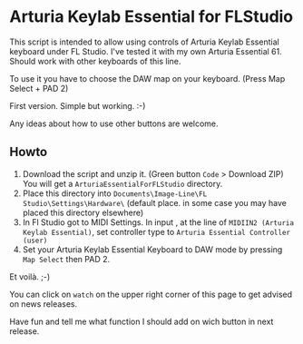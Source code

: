 # Arturia Keylab Essential for FLStudio

This script is intended to allow using controls of Arturia Keylab Essential keyboard under FL Studio.
I've tested it with my own Arturia Essential 61. Should work with other keyboards of this line.

To use it you have to choose the DAW map on your keyboard. (Press Map Select + PAD 2)

First version. Simple but working. :-)

Any ideas about how to use other buttons are welcome.

## Howto

1. Download the script and unzip it. (Green button `Code` > Download ZIP) You will get a `ArturiaEssentialForFLStudio` directory.
2. Place this directory into `Documents\Image-Line\FL Studio\Settings\Hardware\` (default place. in some case you may have placed this directory elsewhere)
3. In Fl Studio got to MIDI Settings. In input , at the line of `MIDIIN2 (Arturia Keylab Essential)`, set controller type to `Arturia Essential Controller (user)`
4. Set your Arturia Keylab Essential Keyboard to DAW mode by pressing `Map Select` then PAD 2.

Et voilà. ;-)

You can click on `watch` on the upper right corner of this page to get advised on news releases.

Have fun and tell me what function I should add on wich button in next release.
